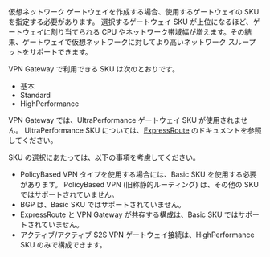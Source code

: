 仮想ネットワーク ゲートウェイを作成する場合、使用するゲートウェイの SKU を指定する必要があります。 選択するゲートウェイ SKU が上位になるほど、ゲートウェイに割り当てられる CPU やネットワーク帯域幅が増えます。その結果、ゲートウェイで仮想ネットワークに対してより高いネットワーク スループットをサポートできます。

VPN Gateway で利用できる SKU は次のとおりです。

* 基本
* Standard
* HighPerformance

VPN Gateway では、UltraPerformance ゲートウェイ SKU が使用されません。 UltraPerformance SKU については、[ExpressRoute](../articles/expressroute/expressroute-about-virtual-network-gateways.md) のドキュメントを参照してください。

SKU の選択にあたっては、以下の事項を考慮してください。

* PolicyBased VPN タイプを使用する場合には、Basic SKU を使用する必要があります。 PolicyBased VPN (旧称静的ルーティング) は、その他の SKU ではサポートされていません。
* BGP は、Basic SKU ではサポートされていません。
* ExpressRoute と VPN Gateway が共存する構成は、Basic SKU ではサポートされていません。
* アクティブ/アクティブ S2S VPN ゲートウェイ接続は、HighPerformance SKU のみで構成できます。



<!--HONumber=Jan17_HO1-->



